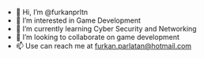 - 👋 Hi, I’m @furkanprltn
- 👀 I’m interested in Game Development
- 🌱 I’m currently learning Cyber Security and Networking
- 💞️ I’m looking to collaborate on game development
- 📫 Use can reach me at furkan.parlatan@hotmail.com

<!---
furkanprltn/furkanprltn is a ✨ special ✨ repository because its `README.md` (this file) appears on your GitHub profile.
You can click the Preview link to take a look at your changes.
--->
